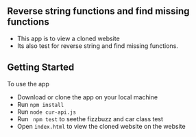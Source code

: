 ## Reverse string functions and find missing functions
- This app is to view a cloned website
- Its also test for reverse string and find missing functions.
## Getting Started
To use the app
- Download or clone the app on your local machine
- Run ```npm install```
- Run ```node cur-api.js```
- Run ``` npm test``` to seethe fizzbuzz and car class test
- Open ```index.html``` to view the cloned website on the website
